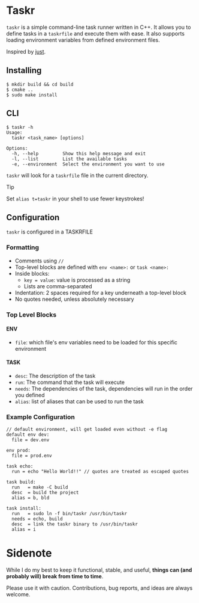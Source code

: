 # Taskr

`taskr` is a simple command-line task runner written in C++.
It allows you to define tasks in a `taskrfile` and execute them with ease.
It also supports loading environment variables from defined environment files.

Inspired by [just](https://github.com/casey/just).

## Installing
```
$ mkdir build && cd build
$ cmake ..
$ sudo make install
```

## CLI
```
$ taskr -h
Usage:
  taskr <task_name> [options]

Options:
  -h, --help         Show this help message and exit
  -l, --list         List the available tasks
  -e, --environment  Select the environment you want to use
```

`taskr` will look for a `taskrfile` file in the current directory.

> [!TIP]
> Set `alias t=taskr` in your shell to use fewer keystrokes!

## Configuration
`taskr` is configured in a TASKRFILE

### Formatting
- Comments using `//`
- Top-level blocks are defined with `env <name>:` or `task <name>:`
- Inside blocks:
	- `key = value`: value is processed as a string
	- Lists are comma-separated
- Indentation: 2 spaces required for a key underneath a top-level block
- No quotes needed, unless absolutely necessary

### Top Level Blocks
#### ENV
- `file`: which file's env variables need to be loaded for this specific environment

#### TASK
- `desc`: The description of the task
- `run`: The command that the task will execute
- `needs`: The dependencies of the task, dependencies will run in the order you defined
- `alias`: list of aliases that can be used to run the task

### Example Configuration
```taskrfile
// default environment, will get loaded even without -e flag
default env dev:
  file = dev.env

env prod:
  file = prod.env

task echo:
  run = echo "Hello World!!" // quotes are treated as escaped quotes

task build:
  run   = make -C build
  desc  = build the project
  alias = b, bld

task install:
  run   = sudo ln -f bin/taskr /usr/bin/taskr
  needs = echo, build
  desc  = link the taskr binary to /usr/bin/taskr
  alias = i
```

# Sidenote
While I do my best to keep it functional, stable, and useful, **things can (and probably will) break from time to time**.

Please use it with caution. Contributions, bug reports, and ideas are always welcome.
